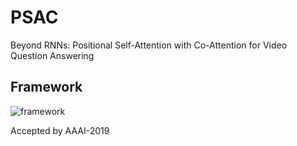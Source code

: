 # PSAC
Beyond RNNs: Positional Self-Attention with Co-Attention for Video Question Answering


## Framework

![framework](https://github.com/lixiangpengcs/PSAC/blob/master/framework.jpg)

Accepted by AAAI-2019
